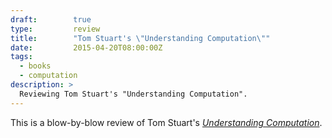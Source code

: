 ```yaml
---
draft:        true
type:         review
title:        "Tom Stuart's \"Understanding Computation\""
date:         2015-04-20T08:00:00Z
tags:
  - books
  - computation
description: >
  Reviewing Tom Stuart's "Understanding Computation".
---
```


This is a blow-by-blow review of Tom Stuart's [_Understanding Computation_](http://www.amazon.com/dp/1449329276?tag=jxxf-20).

